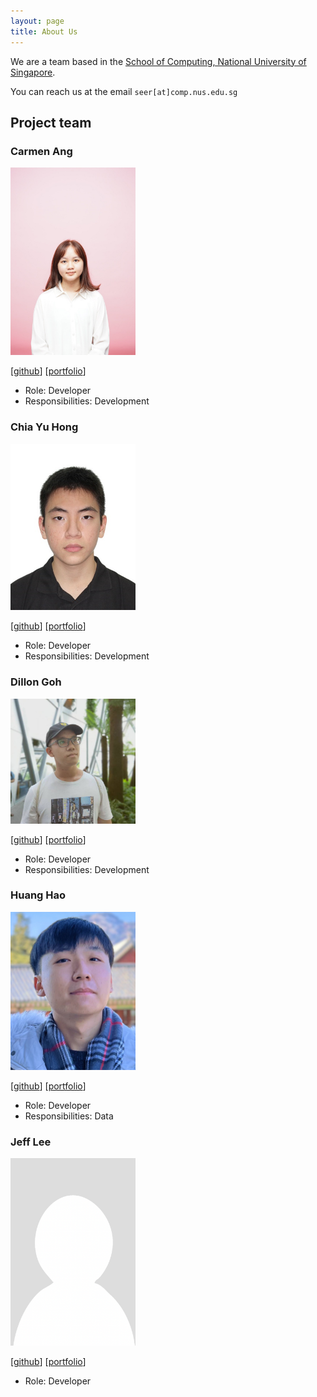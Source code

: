 ```yaml
---
layout: page
title: About Us
---
```


We are a team based in the [School of Computing, National University of Singapore](http://www.comp.nus.edu.sg).

You can reach us at the email `seer[at]comp.nus.edu.sg`

## Project team

### Carmen Ang

<img src="images/cmang12.png" width="200px">

[[github](https://github.com/cmang12)]
[[portfolio](team/cmang12.md)]

* Role: Developer
* Responsibilities: Development


### Chia Yu Hong

<img src="images/chia-yh.png" width="200px">

[[github](https://github.com/chia-yh)]
[[portfolio](team/chia-yh.md)]

* Role: Developer
* Responsibilities: Development

### Dillon Goh

<img src="images/dillongoh.png" width="200px">

[[github](http://github.com/dillongoh)] [[portfolio](team/dillongoh.md)]

* Role: Developer
* Responsibilities: Development

### Huang Hao

<img src="images/huanghao1998.png" width="200px">

[[github](http://github.com/huanghao1998)]
[[portfolio](team/huanghao1998.md)]

* Role: Developer
* Responsibilities: Data

### Jeff Lee

<img src="images/nus-jeff.png" width="200px">

[[github](http://github.com/nus-jeff)]
[[portfolio](team/nus-jeff.md)]

* Role: Developer
